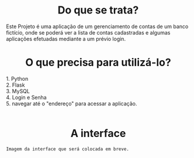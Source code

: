 <h1 align=center> Do que se trata?</h1>
Este Projeto é uma aplicação de um gerenciamento de contas de um banco fictício, onde se poderá ver a lista de contas cadastradas e algumas aplicações efetuadas mediante a um prévio login.
<h1 align=center> O que precisa para utilizá-lo?</h1>
1. Python<br>
2. Flask<br>
3. MySQL<br>
4. Login e Senha <br>
5. navegar até o "endereço" para acessar a aplicação.<br>
<br>

<h1 align=center> A interface</h1>

```
Imagem da interface que será colocada em breve.
```
